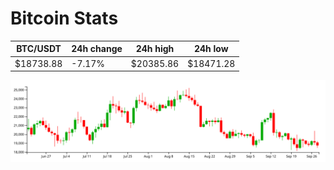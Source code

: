 # Bitcoin Stats

BTC/USDT|24h change|24h high|24h low|
|---|---|---|---|
|$18738.88|-7.17%|$20385.86|$18471.28|

<img src="./chart.svg">
